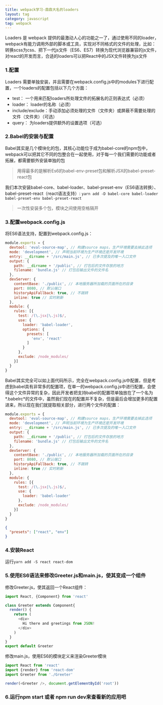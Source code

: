 ```yaml
---
title: webpack学习-鼎鼎大名的loaders
layout: tag
category: javascript
tag: webpack
---
```


Loaders 是 webpack 提供的最激动人心的功能之一了，通过使用不同的loader，webpack有能力调用外部的脚本或工具，实现对不同格式的文件的处理，比如：转换scss为css、把下一代js文件（ES6、ES7）转换为现代浏览器兼容的js文件，对react的开发而言，合适的loaders可以把React中的JSX文件转换为js文件

### 1.配置
Loaders 需要单独安装，并且需要在webpack.config.js中的modules下进行配置，一个loaders的配置包括以下几个方面：
- test： 一个用来匹配loaders所处理文件的拓展名的正则表达式（必须）
- loader： loader的名称（必须）
- include/exclude：手动添加必须处理的文件（文件夹）或屏蔽不需要处理的文件（文件夹）（可选）
- query： 为loaders提供额外的设置选项（可选）

### 2.Babel的安装与配置
Babel其实是几个模块化的包，其核心功能位于成为babel-core的npm包中，webpack可以把其它不同的包整合在一起使用，对于每一个我们需要的功能或者拓展，都需要额外安装单独的包
> 用得最多的是解析Es6的babel-env-preset包和解析JSX的babel-preset-react包

我们本次安装babel-core、babel-loader、babel-preset-env（ES6语法转换）、babel-preset-react（react语法支持）:
`yarn add -D babel-core babel-loader babel-preset-env babel-preset-react`
> 一次性安装多个包，模块之间使用空格隔开

### 3.配置webpack.config.js
将ES6语法支持，配置到webpack.config.js：
```javascript
module.exports = {
  devtool: 'eval-source-map', // 构建source maps，生产环境需要去掉此选项
  mode: 'development', // 声明当前环境为生产环境还是开发环境
  entry: __dirname + '/src/main.js', // 已多次提及的唯一入口文件
  output: {
    path: __dirname + '/public', // 打包后的文件存放的地方
    filename: 'bundle.js' // 打包后输出文件的文件名
  },
  devServer: {
    contentBase: './public', // 本地服务器所加载的页面所在的目录
    port: 8080, // 默认端口
    historyApiFallback: true, // 不跳转
    inline: true // 实时刷新
  },
  module: {
    rules: [{
      test: /(\.jsx|\.js)$/,
      use: {
        loader: 'babel-loader',
        options: {
          presets: [
            'env', 'react'
          ]
        }
      },
      exclude: /node_modules/
    }]
  }
}
```
Babel其实完全可以如上面代码所示，完全在webpack.config.js中配置，但是考虑到babel具有非常多的配置项，在单一的webpack.config.js中进行配置，会使得这个文件异常的复杂，因此开发者把支持babel的配置项单独放在了一个名为*.babelrc*的文件中，虽然我们现在的配置并不复杂，但是最后会增加更多的配置进来，所以现在我们就提取相关部分，进行两个文件的配置：
```javascript
module.exports = {
  devtool: 'eval-source-map', // 构建source maps，生产环境需要去掉此选项
  mode: 'development', // 声明当前环境为生产环境还是开发环境
  entry: __dirname + '/src/main.js', // 已多次提及的唯一入口文件
  output: {
    path: __dirname + '/public', // 打包后的文件存放的地方
    filename: 'bundle.js' // 打包后输出文件的文件名
  },
  devServer: {
    contentBase: './public', // 本地服务器所加载的页面所在的目录
    port: 8080, // 默认端口
    historyApiFallback: true, // 不跳转
    inline: true // 实时刷新
  },
  module: {
    rules: [{
      test: /(\.jsx|\.js)$/,
      use: {
        loader: 'babel-loader'
      },
      exclude: /node_modules/
    }]
  }
}
```
```json
{
  "presets": ["react", "env"]
}
```
### 4.安装React
运行`yarn add -S react react-dom`

### 5.使用ES6语法来修改Greeter.js和main.js，使其变成一个组件
修改Greeter.js，使其返回一个React组件：
```javascript
import React, {Component} from 'react'

class Greeter extends Component{
  render() {
    return (
      <div>
        Hi there and greetings from JSON!
      </div>
    )
  }
}
export default Greeter
```
修改main.js，使用ES6的模块定义来渲染Greeter模块
```javascript
import React from 'react'
import {render} from 'react-dom'
import Greeter from './Greeter'

render(<Greeter />, document.getElementById('root'))
```
### 6.运行npm start 或者 npm run dev来查看新的应用吧
